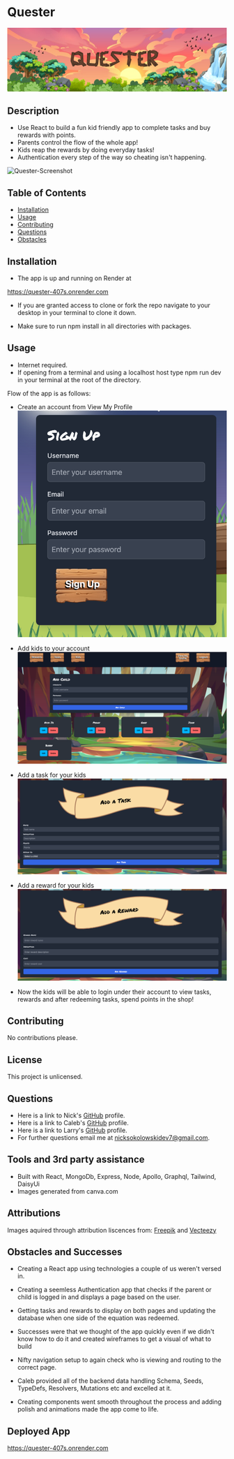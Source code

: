 # Quester
  ![Quester-Screenshot](./client/public/assets/new-logo.png)

## Description
  *  Use React to build a fun kid friendly app to complete tasks and buy rewards with points.
  *  Parents control the flow of the whole app!
  *  Kids reap the rewards by doing everyday tasks!
  *  Authentication every step of the way so cheating isn't happening.

![Quester-Screenshot](./client/public/assets/quester-screenshot.png)
  
  ## Table of Contents
  * [Installation](#installation)
  * [Usage](#usage)
  * [Contributing](#contribution)
  * [Questions](#questions)
  * [Obstacles](#obstacles-and-successes)
  
  ## Installation


  * The app is up and running on Render at 

  https://quester-407s.onrender.com
  
  * If you are granted access to clone or fork the repo navigate to your desktop in your terminal to clone it down. 

  * Make sure to run npm install in all directories with packages.
  
  ## Usage
  * Internet required. 
  * If opening from a terminal and using a localhost host type npm run dev in your terminal at the root of the directory. 

  Flow of the app is as follows:
  * Create an account from View My Profile
  ![Quester-Screenshot](./client/public/assets/quester-signup.png)

  * Add kids to your account
  ![Quester-Screenshot](./client/public/assets/quester-add-child-screenshot.png)
  * Add a task for your kids
  ![Quester-Screenshot](./client/public/assets/quester-add-task.png)
  * Add a reward for your kids
  ![Quester-Screenshot](./client/public/assets/quester-add-reward.png)

  * Now the kids will be able to login under their account to view tasks, rewards and after redeeming tasks, spend points in the shop!
  
  

  ## Contributing
  No contributions please. 

  ## License
   

This project is unlicensed. 

  
  ## Questions
  * Here is a link to Nick's [GitHub](https://github.com/soko77788) profile.
   * Here is a link to Caleb's [GitHub](https://github.com/AranosBanazir) profile.
   * Here is a link to Larry's [GitHub](https://github.com/LerieLogin) profile.
  * For further questions email me at nicksokolowskidev7@gmail.com.

  ## Tools and 3rd party assistance
  * Built with React, MongoDb, Express, Node, Apollo, Graphql, Tailwind, DaisyUi
  * Images generated from canva.com

  ## Attributions
  Images aquired through attribution liscences from: [Freepik](https://www.freepik.com/) and [Vecteezy](https://www.vecteezy.com/)

  ## Obstacles and Successes
  * Creating a React app using technologies a couple of us weren't versed in.
  * Creating a seemless Authentication app that checks if the parent or child is logged in and displays a page based on the user.
  * Getting tasks and rewards to display on both pages and updating the database when one side of the equation was redeemed. 

 
  * Successes were that we thought of the app quickly even if we didn't know how to do it and created wireframes to get a visual of what to build

  * Nifty navigation setup to again check who is viewing and routing to the correct page. 

  * Caleb provided all of the backend data handling Schema, Seeds, TypeDefs, Resolvers, Mutations etc and excelled at it. 

  * Creating components went smooth throughout the process and adding polish and animations made the app come to life. 

  ## Deployed App

https://quester-407s.onrender.com
  
